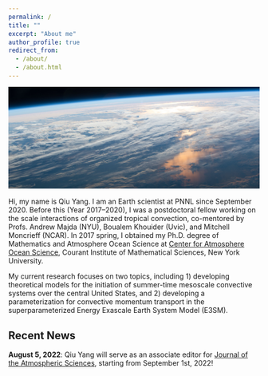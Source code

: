 ```yaml
---
permalink: /
title: ""
excerpt: "About me"
author_profile: true
redirect_from: 
  - /about/
  - /about.html
---
```

<img src="/files/Earth.jpeg" alt="drawing" width="1680"/>

Hi, my name is Qiu Yang. I am an Earth scientist at PNNL since September 2020. Before this (Year 2017–2020), I was a postdoctoral fellow working on the scale interactions of organized tropical convection, co-mentored by Profs. Andrew Majda (NYU), Boualem Khouider (Uvic), and Mitchell Moncrieff (NCAR). In 2017 spring, I obtained my Ph.D. degree of Mathematics and Atmosphere Ocean Science at [Center for Atmosphere Ocean Science](https://caos.cims.nyu.edu/dynamic/), Courant Institute of Mathematical Sciences, New York University.

My current research focuses on two topics, including 1) developing theoretical models for the initiation of summer-time mesoscale convective systems over the central United States, and 2) developing a parameterization for convective momentum transport in the superparameterized Energy Exascale Earth System Model (E3SM). 

Recent News
-
**August 5, 2022**: Qiu Yang will serve as an associate editor for [Journal of the Atmospheric Sciences](https://www.ametsoc.org/index.cfm/ams/publications/journals/journal-of-the-atmospheric-sciences/#contacts), starting from September 1st, 2022! 


<!--December 14, 2021: I will give an oral presentation to present our recent work at 2021 AGU fall meeting. The title of my talk is *A Simple Lagrangian Parcel Model for the Initiation of Summer-time Mesoscale Convective Systems over the Central United States*. Please check the schedule [here](https://agu.confex.com/agu/fm21/meetingapp.cgi/Paper/831604). You can also watch my [pre-recorded video](https://www.dropbox.com/s/8tasok7wnit6quf/Qiu_Yang_PNNL.mp4?dl=0).

December 13, 2021: I will give an oral presentation to honor the memory of Prof. Andrew Majda at 2021 AGU fall meeting. The title of my talk is *Upscale Impact of Mesoscale Convective Systems on the Madden-Julian Oscillation and Its Parameterization in a Coarse-Resolution GCM*. Please check the schedule [here](https://agu.confex.com/agu/fm21/meetingapp.cgi/Paper/831707). You can also watch my [pre-recorded video](https://www.dropbox.com/s/wdcdmwf85c2piy3/Qiu_Yang_NYU.mp4?dl=0). 

<!--Septermber 2, 2021: Our recent study on the initiation of summer-time MCSs over the central US is accepted by JAS! In this study, we developed a simple Lagrangian parcel model to capture realistic features of convective initiation and illustrate a bare-bone mechanism for MCS genesis. Please check it out [here](https://journals.ametsoc.org/view/journals/atsc/aop/JAS-D-21-0136.1/JAS-D-21-0136.1.xml).

May 11, 2021: I gave a virtual talk in the 34th Conference on Hurricanes and Tropical Meteorology in New Orleans, LA. The title of my talk is "Upscale Impact of Mesoscale Convective Systems on the Madden-Julian Oscillation and Its Parameterization in a Coarse-Resolution GCM". Here is my pre-recorded [presentation](https://www.dropbox.com/s/cs6yqx23l9kghn8/QiuYang.mp4?dl=0).

This is the front page of a website that is powered by the [academicpages template](https://github.com/academicpages/academicpages.github.io) and hosted on GitHub pages. [GitHub pages](https://pages.github.com) is a free service in which websites are built and hosted from code and data stored in a GitHub repository, automatically updating when a new commit is made to the respository. This template was forked from the [Minimal Mistakes Jekyll Theme](https://mmistakes.github.io/minimal-mistakes/) created by Michael Rose, and then extended to support the kinds of content that academics have: publications, talks, teaching, a portfolio, blog posts, and a dynamically-generated CV. You can fork [this repository](https://github.com/academicpages/academicpages.github.io) right now, modify the configuration and markdown files, add your own PDFs and other content, and have your own site for free, with no ads! An older version of this template powers my own personal website at [stuartgeiger.com](http://stuartgeiger.com), which uses [this Github repository](https://github.com/staeiou/staeiou.github.io).

A data-driven personal website
======
Like many other Jekyll-based GitHub Pages templates, academicpages makes you separate the website's content from its form. The content & metadata of your website are in structured markdown files, while various other files constitute the theme, specifying how to transform that content & metadata into HTML pages. You keep these various markdown (.md), YAML (.yml), HTML, and CSS files in a public GitHub repository. Each time you commit and push an update to the repository, the [GitHub pages](https://pages.github.com/) service creates static HTML pages based on these files, which are hosted on GitHub's servers free of charge.

Many of the features of dynamic content management systems (like Wordpress) can be achieved in this fashion, using a fraction of the computational resources and with far less vulnerability to hacking and DDoSing. You can also modify the theme to your heart's content without touching the content of your site. If you get to a point where you've broken something in Jekyll/HTML/CSS beyond repair, your markdown files describing your talks, publications, etc. are safe. You can rollback the changes or even delete the repository and start over -- just be sure to save the markdown files! Finally, you can also write scripts that process the structured data on the site, such as [this one](https://github.com/academicpages/academicpages.github.io/blob/master/talkmap.ipynb) that analyzes metadata in pages about talks to display [a map of every location you've given a talk](https://academicpages.github.io/talkmap.html).

Getting started
======
1. Register a GitHub account if you don't have one and confirm your e-mail (required!)
1. Fork [this repository](https://github.com/academicpages/academicpages.github.io) by clicking the "fork" button in the top right. 
1. Go to the repository's settings (rightmost item in the tabs that start with "Code", should be below "Unwatch"). Rename the repository "[your GitHub username].github.io", which will also be your website's URL.
1. Set site-wide configuration and create content & metadata (see below -- also see [this set of diffs](http://archive.is/3TPas) showing what files were changed to set up [an example site](https://getorg-testacct.github.io) for a user with the username "getorg-testacct")
1. Upload any files (like PDFs, .zip files, etc.) to the files/ directory. They will appear at https://[your GitHub username].github.io/files/example.pdf.  
1. Check status by going to the repository settings, in the "GitHub pages" section

Site-wide configuration
------
The main configuration file for the site is in the base directory in [_config.yml](https://github.com/academicpages/academicpages.github.io/blob/master/_config.yml), which defines the content in the sidebars and other site-wide features. You will need to replace the default variables with ones about yourself and your site's github repository. The configuration file for the top menu is in [_data/navigation.yml](https://github.com/academicpages/academicpages.github.io/blob/master/_data/navigation.yml). For example, if you don't have a portfolio or blog posts, you can remove those items from that navigation.yml file to remove them from the header. 

Create content & metadata
------
For site content, there is one markdown file for each type of content, which are stored in directories like _publications, _talks, _posts, _teaching, or _pages. For example, each talk is a markdown file in the [_talks directory](https://github.com/academicpages/academicpages.github.io/tree/master/_talks). At the top of each markdown file is structured data in YAML about the talk, which the theme will parse to do lots of cool stuff. The same structured data about a talk is used to generate the list of talks on the [Talks page](https://academicpages.github.io/talks), each [individual page](https://academicpages.github.io/talks/2012-03-01-talk-1) for specific talks, the talks section for the [CV page](https://academicpages.github.io/cv), and the [map of places you've given a talk](https://academicpages.github.io/talkmap.html) (if you run this [python file](https://github.com/academicpages/academicpages.github.io/blob/master/talkmap.py) or [Jupyter notebook](https://github.com/academicpages/academicpages.github.io/blob/master/talkmap.ipynb), which creates the HTML for the map based on the contents of the _talks directory).

**Markdown generator**

I have also created [a set of Jupyter notebooks](https://github.com/academicpages/academicpages.github.io/tree/master/markdown_generator
) that converts a CSV containing structured data about talks or presentations into individual markdown files that will be properly formatted for the academicpages template. The sample CSVs in that directory are the ones I used to create my own personal website at stuartgeiger.com. My usual workflow is that I keep a spreadsheet of my publications and talks, then run the code in these notebooks to generate the markdown files, then commit and push them to the GitHub repository.

How to edit your site's GitHub repository
------
Many people use a git client to create files on their local computer and then push them to GitHub's servers. If you are not familiar with git, you can directly edit these configuration and markdown files directly in the github.com interface. Navigate to a file (like [this one](https://github.com/academicpages/academicpages.github.io/blob/master/_talks/2012-03-01-talk-1.md) and click the pencil icon in the top right of the content preview (to the right of the "Raw | Blame | History" buttons). You can delete a file by clicking the trashcan icon to the right of the pencil icon. You can also create new files or upload files by navigating to a directory and clicking the "Create new file" or "Upload files" buttons. 

Example: editing a markdown file for a talk
![Editing a markdown file for a talk](/images/editing-talk.png)

For more info
------
More info about configuring academicpages can be found in [the guide](https://academicpages.github.io/markdown/). The [guides for the Minimal Mistakes theme](https://mmistakes.github.io/minimal-mistakes/docs/configuration/) (which this theme was forked from) might also be helpful.--> 
